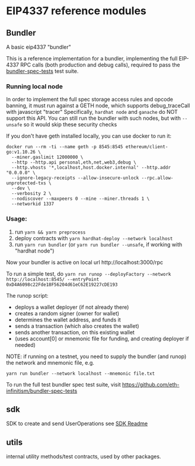 # EIP4337 reference modules

## Bundler

A basic eip4337 "bundler"

This is a reference implementation for a bundler, implementing the full EIP-4337
RPC calls (both production and debug calls), required to pass the [bundler-spec-tests](https://github.com/eth-infinitism/bundler-spec-tests) test suite.

### Running local node
In order to implement the full spec storage access rules and opcode banning, it must run
against a GETH node, which supports debug_traceCall with javascript "tracer"
Specifically, `hardhat node` and `ganache` do NOT support this API.
You can still run the bundler with such nodes, but with `--unsafe` so it would skip these security checks

If you don't have geth installed locally, you can use docker to run it:
```
docker run --rm -ti --name geth -p 8545:8545 ethereum/client-go:v1.10.26 \
  --miner.gaslimit 12000000 \
  --http --http.api personal,eth,net,web3,debug \
  --http.vhosts '*,localhost,host.docker.internal' --http.addr "0.0.0.0" \
  --ignore-legacy-receipts --allow-insecure-unlock --rpc.allow-unprotected-txs \
  --dev \
  --verbosity 2 \
  --nodiscover --maxpeers 0 --mine --miner.threads 1 \
  --networkid 1337
```

### Usage: 
1. run `yarn && yarn preprocess`
2. deploy contracts with `yarn hardhat-deploy --network localhost`
3. run `yarn run bundler`
    (or `yarn run bundler --unsafe`, if working with "hardhat node")

Now your bundler is active on local url http://localhost:3000/rpc    

To run a simple test, do `yarn run runop --deployFactory --network http://localhost:8545/ --entryPoint 0xD4A6098c22Fde18F56204d61eC62E19227cDE193`

   The runop script:
   - deploys a wallet deployer (if not already there)
   - creates a random signer (owner for wallet)
   - determines the wallet address, and funds it
   - sends a transaction (which also creates the wallet)
   - sends another transaction, on this existing wallet
   - (uses account[0] or mnemonic file for funding, and creating deployer if needed)


NOTE: if running on a testnet, you need to supply the bundler (and runop) the network and mnemonic file, e.g.

`yarn run bundler --network localhost --mnemonic file.txt` 

To run the full test bundler spec test suite, visit https://github.com/eth-infinitism/bundler-spec-tests

## sdk

SDK to create and send UserOperations
see [SDK Readme](./packages/sdk/README.md)

## utils

internal utility methods/test contracts, used by other packages.

